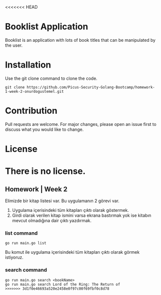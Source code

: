 <<<<<<< HEAD
# Booklist Application
Booklist is an application with lots of book titles that can be manipulated by the user.

# Installation
Use the git clone command to clone the code.

```
git clone https://github.com/Picus-Security-Golang-Bootcamp/homework-1-week-2-onurdogustemel.git
```

# Contribution

Pull requests are welcome. For major changes, please open an issue first to discuss what you would like to change.

# License

There is no license.
=======
## Homework | Week 2

Elimizde bir kitap listesi var. Bu uygulamanın 2 görevi var.
1. Uygulama içerisindeki tüm kitapları çıktı olarak göstermek.
2. Girdi olarak verilen kitap ismini varsa ekrana bastırmak yok ise kitabın mevcut olmadığına dair çıktı yazdırmak.

### list command
```
go run main.go list
```
Bu komut ile uygulama içerisindeki tüm kitapları çıktı olarak görmek istiyoruz.

### search command 
```
go run main.go search <bookName>
go run main.go search Lord of the Ring: The Return of 
>>>>>>> 3d1f0e46693a520e2458e0f97c00f69fbf0c8d78
